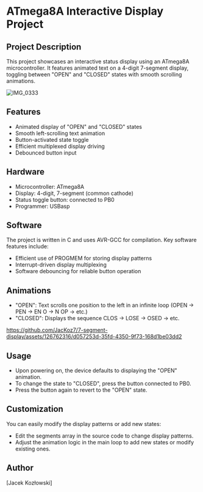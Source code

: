 # ATmega8A Interactive Display Project

## Project Description

This project showcases an interactive status display using an ATmega8A microcontroller. It features animated text on a 4-digit 7-segment display, toggling between "OPEN" and "CLOSED" states with smooth scrolling animations.

![IMG_0333](https://github.com/JacKoz7/7-segment-display/assets/126762316/8a292c57-a935-4f3b-9d99-37b1e3c9ebb6)

## Features

- Animated display of "OPEN" and "CLOSED" states
- Smooth left-scrolling text animation
- Button-activated state toggle
- Efficient multiplexed display driving
- Debounced button input

## Hardware

- Microcontroller: ATmega8A
- Display: 4-digit, 7-segment (common cathode)
- Status toggle button: connected to PB0
- Programmer: USBasp

## Software

The project is written in C and uses AVR-GCC for compilation. Key software features include:

- Efficient use of PROGMEM for storing display patterns
- Interrupt-driven display multiplexing
- Software debouncing for reliable button operation

## Animations

- "OPEN": Text scrolls one position to the left in an infinite loop (OPEN -> PEN  -> EN O -> N OP -> etc.)
- "CLOSED": Displays the sequence CLOS -> LOSE -> OSED -> etc.

https://github.com/JacKoz7/7-segment-display/assets/126762316/d057253d-35fd-4350-9f73-168d1be03dd2

## Usage

- Upon powering on, the device defaults to displaying the "OPEN" animation.
- To change the state to "CLOSED", press the button connected to PB0.
- Press the button again to revert to the "OPEN" state.

## Customization

You can easily modify the display patterns or add new states:

- Edit the segments array in the source code to change display patterns.
- Adjust the animation logic in the main loop to add new states or modify existing ones.

## Author

[Jacek Kozłowski]
